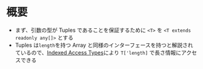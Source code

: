 # 概要

- まず、引数の型が Tuples であることを保証するために `<T>` を `<T extends readonly any[]>` とする
- Tuples は`length`を持つ Array と同様のインターフェースを持つと解説されているので、[Indexed Access Types](https://www.typescriptlang.org/docs/handbook/2/indexed-access-types.html)により `T['length]` で長さ情報にアクセスできる
